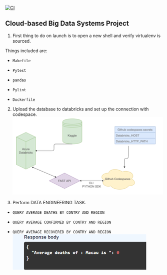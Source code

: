 [![CI](https://github.com/nogibjj/python-template/actions/workflows/cicd.yml/badge.svg)](https://github.com/nogibjj/python-template/actions/workflows/cicd.yml)
## Cloud-based Big Data Systems Project

1. First thing to do on launch is to open a new shell and verify virtualenv is sourced.

Things included are:

* `Makefile`

* `Pytest`

* `pandas`

* `Pylint`

* `Dockerfile`


2. Upload the database to databricks and set up the connection with codespace.
![Figure](https://github.com/nogibjj/project3/blob/main/Screenshot%202023-03-21%20120924.png)

3. Perform DATA ENGINEERING TASK.

* `QUERY AVERAGE DEATHS BY CONTRY AND REGION`

* `QUERY AVERAGE CONFIRMED BY CONTRY AND REGION`

* `QUERY AVERAGE RECOVERED BY CONTRY AND REGION`
![Figure](https://github.com/nogibjj/project3/blob/main/Screenshot%202023-03-21%20124626.png)

